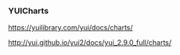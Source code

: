### YUICharts

https://yuilibrary.com/yui/docs/charts/

http://yui.github.io/yui2/docs/yui_2.9.0_full/charts/


